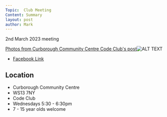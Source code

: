 ```yaml
---
Topic:  Club Meeting
Content: Summary
layout: post
author: Mark
---
```

2nd March 2023 meeting

[Photos from Curborough Community Centre Code Club's post](https://www.facebook.com/720665616418529/posts/712658723885885)![ALT TEXT](https://scontent.fbhx6-1.fna.fbcdn.net/v/t39.30808-6/331772357_179820988103474_8866537257205187615_n.jpg?stp=dst-jpg_p720x720&_nc_cat=104&ccb=1-7&_nc_sid=5f2048&_nc_ohc=1Y2azAmYQlgAX9glb6V&_nc_ht=scontent.fbhx6-1.fna&edm=AKK4YLsEAAAA&oh=00_AfCcmlfUD-QNjTvxxCq47fX2GbfuOnUEnuLpOiaJDzt6Dw&oe=652ADA49)

* [Facebook Link](https://www.facebook.com/720665616418529/posts/712658723885885)

## Location

* Curborough Community Centre
* WS13 7NY
* Code Club
* Wednesdays 5:30 - 6:30pm
* 7 - 15 year olds welcome

